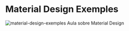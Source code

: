 # Material Design Exemples
![material-design-exemples](https://github.com/ricardodbianco/android-material/assets/88116958/d38de23b-c63b-4607-bf76-4933a4fddb4e)
Aula sobre Material Design
